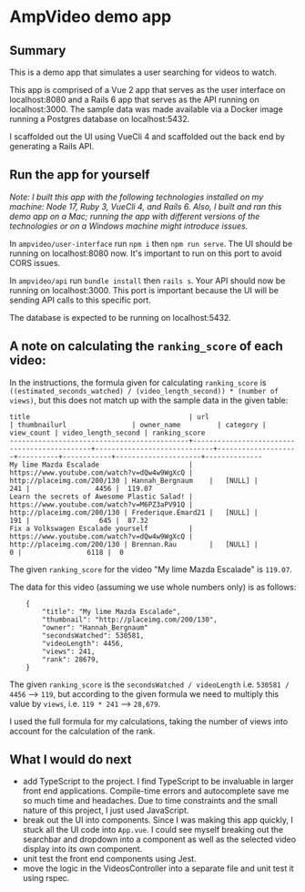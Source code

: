 # AmpVideo demo app

## Summary

This is a demo app that simulates a user searching for videos to watch.

This app is comprised of a Vue 2 app that serves as the user interface on localhost:8080 and a Rails 6 app that serves as the API running on localhost:3000. The sample data was made available via a Docker image running a Postgres database on localhost:5432.

I scaffolded out the UI using VueCli 4 and scaffolded out the back end by generating a Rails API.

## Run the app for yourself

<em>Note: I built this app with the following technologies installed on my machine: Node 17, Ruby 3, VueCli 4, and Rails 6. Also, I built and ran this demo app on a Mac; running the app with different versions of the technologies or on a Windows machine might introduce issues.</em>

In `ampvideo/user-interface` run
`npm i` then `npm run serve`. The UI should be running on localhost:8080 now. It's important to run on this port to avoid CORS issues.

In `ampvideo/api` run `bundle install` then `rails s`. Your API should now be running on localhost:3000. This port is important because the UI will be sending API calls to this specific port.

The database is expected to be running on localhost:5432.

## A note on calculating the `ranking_score` of each video:

In the instructions, the formula given for calculating `ranking_score` is `((estimated_seconds_watched) / (video_length_second)) * (number of views)`, but this does not match up with the sample data in the given table:

```
title                                       | url                                         | thumbnailurl                | owner_name         | category | view_count | video_length_second | ranking_score
--------------------------------------------+---------------------------------------------+-----------------------------+--------------------+----------+------------+---------------------+--------------
My lime Mazda Escalade                      | https://www.youtube.com/watch?v=dQw4w9WgXcQ | http://placeimg.com/200/130 | Hannah_Bergnaum    |   [NULL] |        241 |                4456 |  119.07
Learn the secrets of Awesome Plastic Salad! | https://www.youtube.com/watch?v=M6PZ3aPV91Q | http://placeimg.com/200/130 | Frederique.Emard21 |   [NULL] |        191 |                 645 |  87.32
Fix a Volkswagen Escalade yourself          | https://www.youtube.com/watch?v=dQw4w9WgXcQ | http://placeimg.com/200/130 | Brennan.Rau        |   [NULL] |          0 |                6118 |  0
```

The given `ranking_score` for the video "My lime Mazda Escalade" is `119.07`.

The data for this video (assuming we use whole numbers only) is as follows:

```
	{
		"title": "My lime Mazda Escalade",
		"thumbnail": "http://placeimg.com/200/130",
		"owner": "Hannah_Bergnaum"
		"secondsWatched": 530581,
		"videoLength": 4456,
		"views": 241,
		"rank": 28679,
	}
```

The given `ranking_score` is the `secondsWatched / videoLength` i.e. `530581 / 4456` --> `119`, but according to the given formula we need to multiply this value by `views`, i.e. `119 * 241` --> `28,679`.

I used the full formula for my calculations, taking the number of views into account for the calculation of the rank.

## What I would do next

- add TypeScript to the project. I find TypeScript to be invaluable in larger front end applications. Compile-time errors and autocomplete save me so much time and headaches. Due to time constraints and the small nature of this project, I just used JavaScript.
- break out the UI into components. Since I was making this app quickly, I stuck all the UI code into `App.vue`. I could see myself breaking out the searchbar and dropdown into a component as well as the selected video display into its own component.
- unit test the front end components using Jest.
- move the logic in the VideosController into a separate file and unit test it using rspec.
